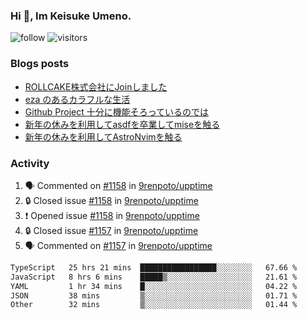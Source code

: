 ### Hi 👋, Im Keisuke Umeno.

<!--
**9renpoto/9renpoto** is a ✨ _special_ ✨ repository because its `README.md` (this file) appears on your GitHub profile.

Here are some ideas to get you started:

- 🔭 I’m currently working on ...
- 🌱 I’m currently learning ...
- 👯 I’m looking to collaborate on ...
- 🤔 I’m looking for help with ...
- 💬 Ask me about ...
- 📫 How to reach me: ...
- 😄 Pronouns: ...
- ⚡ Fun fact: ...
-->

![follow](https://img.shields.io/github/followers/9renpoto?label=Follow&style=social)
![visitors](https://komarev.com/ghpvc/?username=9renpoto&label=Profile%20views&color=0e75b6&style=flat)

### Blogs posts

<!-- BLOG-POST-LIST:START -->
- [ROLLCAKE株式会社にJoinしました](https://9renpoto.win/entry/2024/02/11/join)
- [eza のあるカラフルな生活](https://9renpoto.win/entry/2024/02/01/eza)
- [Github Project 十分に機能そろっているのでは](https://9renpoto.win/entry/2024/01/14/gh-projects)
- [新年の休みを利用してasdfを卒業してmiseを触る](https://9renpoto.win/entry/2024/01/07/mise)
- [新年の休みを利用してAstroNvimを触る](https://9renpoto.win/entry/2024/01/03/new-year-holidays)
<!-- BLOG-POST-LIST:END -->

### Activity

<!--START_SECTION:activity-->
1. 🗣 Commented on [#1158](https://github.com/9renpoto/upptime/issues/1158#issuecomment-1953198360) in [9renpoto/upptime](https://github.com/9renpoto/upptime)
2. 🔒 Closed issue [#1158](https://github.com/9renpoto/upptime/issues/1158) in [9renpoto/upptime](https://github.com/9renpoto/upptime)
3. ❗ Opened issue [#1158](https://github.com/9renpoto/upptime/issues/1158) in [9renpoto/upptime](https://github.com/9renpoto/upptime)
4. 🔒 Closed issue [#1157](https://github.com/9renpoto/upptime/issues/1157) in [9renpoto/upptime](https://github.com/9renpoto/upptime)
5. 🗣 Commented on [#1157](https://github.com/9renpoto/upptime/issues/1157#issuecomment-1953043340) in [9renpoto/upptime](https://github.com/9renpoto/upptime)
<!--END_SECTION:activity-->

<!--START_SECTION:waka-->

```txt
TypeScript   25 hrs 21 mins  █████████████████░░░░░░░░   67.66 %
JavaScript   8 hrs 6 mins    █████▒░░░░░░░░░░░░░░░░░░░   21.61 %
YAML         1 hr 34 mins    █░░░░░░░░░░░░░░░░░░░░░░░░   04.22 %
JSON         38 mins         ▒░░░░░░░░░░░░░░░░░░░░░░░░   01.71 %
Other        32 mins         ▒░░░░░░░░░░░░░░░░░░░░░░░░   01.44 %
```

<!--END_SECTION:waka-->
